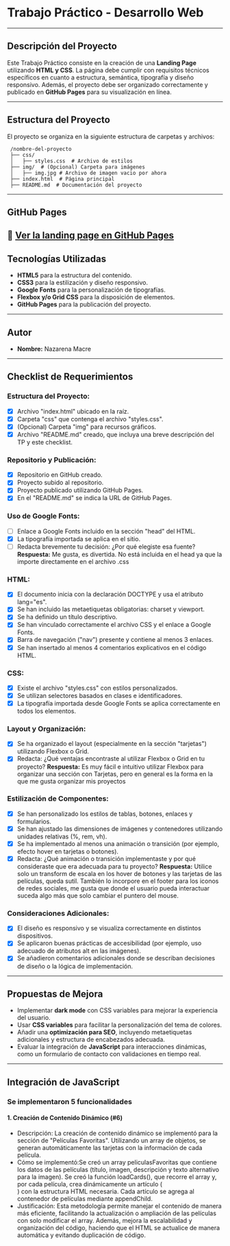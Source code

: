 # Trabajo Práctico - Desarrollo Web

---
## Descripción del Proyecto
Este Trabajo Práctico consiste en la creación de una **Landing Page** utilizando **HTML y CSS**. La página debe cumplir con requisitos técnicos específicos en cuanto a estructura, semántica, tipografía y diseño responsivo. Además, el proyecto debe ser organizado correctamente y publicado en **GitHub Pages** para su visualización en línea.

---
## Estructura del Proyecto
El proyecto se organiza en la siguiente estructura de carpetas y archivos:
```
 /nombre-del-proyecto
 ├── css/
 │   ├── styles.css  # Archivo de estilos
 ├── img/  # (Opcional) Carpeta para imágenes
 │   ├── img.jpg # Archivo de imagen vacio por ahora
 ├── index.html  # Página principal
 ├── README.md  # Documentación del proyecto
```
---
## GitHub Pages
🔗 [Ver la landing page en GitHub Pages](https://gabycrem.github.io/IFTS29-FrontEnd-PFO2-Ind/)
---
## Tecnologías Utilizadas
- **HTML5** para la estructura del contenido.
- **CSS3** para la estilización y diseño responsivo.
- **Google Fonts** para la personalización de tipografías.
- **Flexbox y/o Grid CSS** para la disposición de elementos.
- **GitHub Pages** para la publicación del proyecto.

---
## Autor
- **Nombre:** Nazarena Macre

---
## Checklist de Requerimientos

### Estructura del Proyecto:
- [X] Archivo "index.html" ubicado en la raíz.
- [X] Carpeta "css" que contenga el archivo "styles.css".
- [X] (Opcional) Carpeta "img" para recursos gráficos.
- [X] Archivo "README.md" creado, que incluya una breve descripción del TP y este checklist.

### Repositorio y Publicación:
- [X] Repositorio en GitHub creado.
- [X] Proyecto subido al repositorio.
- [X] Proyecto publicado utilizando GitHub Pages.
- [X] En el "README.md" se indica la URL de GitHub Pages.

### Uso de Google Fonts:
- [ ] Enlace a Google Fonts incluido en la sección "head" del HTML.
- [X] La tipografía importada se aplica en el sitio.
- [ ] Redacta brevemente tu decisión: ¿Por qué elegiste esa fuente?
  **Respuesta:** Me gusta, es divertida. No está incluida en el head ya que la importe directamente en el archivo .css

### HTML:
- [X] El documento inicia con la declaración DOCTYPE y usa el atributo lang="es".
- [X] Se han incluido las metaetiquetas obligatorias: charset y viewport.
- [X] Se ha definido un título descriptivo.
- [X] Se han vinculado correctamente el archivo CSS y el enlace a Google Fonts.
- [X] Barra de navegación ("nav") presente y contiene al menos 3 enlaces.
- [X] Se han insertado al menos 4 comentarios explicativos en el código HTML.

### CSS:
- [X] Existe el archivo "styles.css" con estilos personalizados.
- [X] Se utilizan selectores basados en clases e identificadores.
- [X] La tipografía importada desde Google Fonts se aplica correctamente en todos los elementos.

### Layout y Organización:
- [X] Se ha organizado el layout (especialmente en la sección "tarjetas") utilizando Flexbox o Grid.
- [X] Redacta: ¿Qué ventajas encontraste al utilizar Flexbox o Grid en tu proyecto?
  **Respuesta:** Es muy fácil e intuitivo utilizar Flexbox para organizar una sección con Tarjetas, pero en general es la forma en la que me gusta organizar mis proyectos

### Estilización de Componentes:
- [X] Se han personalizado los estilos de tablas, botones, enlaces y formularios.
- [X] Se han ajustado las dimensiones de imágenes y contenedores utilizando unidades relativas (%, rem, vh).
- [X] Se ha implementado al menos una animación o transición (por ejemplo, efecto hover en tarjetas o botones).
- [X] Redacta: ¿Qué animación o transición implementaste y por qué consideraste que era adecuada para tu proyecto?
  **Respuesta:** Utilice solo un transform de escala en los hover de botones y las tarjetas de las películas, queda sutil. También lo incorpore en el footer para los iconos de redes sociales, me gusta que donde el usuario pueda interactuar suceda algo más que solo cambiar el puntero del mouse. 

### Consideraciones Adicionales:
- [X] El diseño es responsivo y se visualiza correctamente en distintos dispositivos.
- [X] Se aplicaron buenas prácticas de accesibilidad (por ejemplo, uso adecuado de atributos alt en las imágenes).
- [X] Se añadieron comentarios adicionales donde se describan decisiones de diseño o la lógica de implementación.

---
## Propuestas de Mejora
- Implementar **dark mode** con CSS variables para mejorar la experiencia del usuario.
- Usar **CSS variables** para facilitar la personalización del tema de colores.
- Añadir una **optimización para SEO**, incluyendo metaetiquetas adicionales y estructura de encabezados adecuada.
- Evaluar la integración de **JavaScript** para interacciones dinámicas, como un formulario de contacto con validaciones en tiempo real.

---
## Integración de JavaScript

### Se implementaron 5 funcionalidades

#### 1. Creación de Contenido Dinámico (#6)
 * Descripción: La creación de contenido dinámico se implementó para la sección de "Películas Favoritas". Utilizando un array de objetos, se generan automáticamente las tarjetas con la información de cada película.
 * Cómo se implementó:Se creó un array peliculasFavoritas que contiene los datos de las películas (título, imagen, descripción y texto alternativo para la imagen). Se creó la función loadCards(), que recorre el array y, por cada película, crea dinámicamente un artículo (<article>) con la estructura HTML necesaria. Cada artículo se agrega al contenedor de películas mediante appendChild.
 * Justificación: Esta metodología permite manejar el contenido de manera más eficiente, facilitando la actualización o ampliación de las películas con solo modificar el array. Además, mejora la escalabilidad y organización del código, haciendo que el HTML se actualice de manera automática y evitando duplicación de código.
